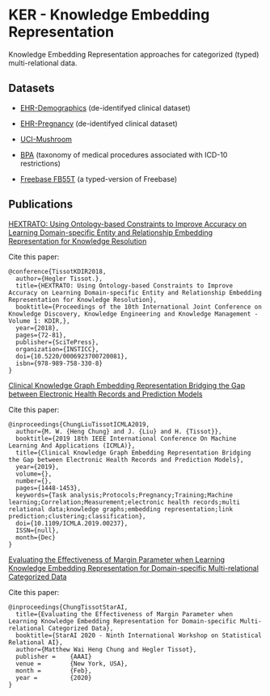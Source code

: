 # KER - Knowledge Embedding Representation

Knowledge Embedding Representation approaches for categorized (typed) multi-relational data.

## Datasets

* [EHR-Demographics](./datasets/infohealth.demographic/) (de-identifyed clinical dataset)
* [EHR-Pregnancy](./datasets/infohealth.pregnancy/) (de-identifyed clinical dataset)

* [UCI-Mushroom](./datasets/uci.mushroom/)

* [BPA](./datasets/BPA) (taxonomy of medical procedures associated with ICD-10 restrictions)

* [Freebase FB55T](./datasets/freebase.FB55T) (a typed-version of Freebase)

## Publications

[HEXTRATO: Using Ontology-based Constraints to Improve Accuracy on Learning Domain-specific Entity and Relationship Embedding Representation for Knowledge Resolution](https://www.scitepress.org/PublicationsDetail.aspx?ID=9/D+DwbxGYg=&t=1)

Cite this paper: 
```
@conference{TissotKDIR2018,
  author={Hegler Tissot.},
  title={HEXTRATO: Using Ontology-based Constraints to Improve Accuracy on Learning Domain-specific Entity and Relationship Embedding Representation for Knowledge Resolution},
  booktitle={Proceedings of the 10th International Joint Conference on Knowledge Discovery, Knowledge Engineering and Knowledge Management - Volume 1: KDIR,},
  year={2018},
  pages={72-81},
  publisher={SciTePress},
  organization={INSTICC},
  doi={10.5220/0006923700720081},
  isbn={978-989-758-330-8}
}
```

[Clinical Knowledge Graph Embedding Representation Bridging the Gap between Electronic Health Records and Prediction Models](https://ieeexplore.ieee.org/document/8999107)

Cite this paper: 
```
@inproceedings{ChungLiuTissotICMLA2019,
  author={M. W. {Heng Chung} and J. {Liu} and H. {Tissot}},
  booktitle={2019 18th IEEE International Conference On Machine Learning And Applications (ICMLA)},
  title={Clinical Knowledge Graph Embedding Representation Bridging the Gap between Electronic Health Records and Prediction Models},
  year={2019},
  volume={},
  number={},
  pages={1448-1453},
  keywords={Task analysis;Protocols;Pregnancy;Training;Machine learning;Correlation;Measurement;electronic health records;multi relational data;knowledge graphs;embedding representation;link prediction;clustering;classification},
  doi={10.1109/ICMLA.2019.00237},
  ISSN={null},
  month={Dec}
}
```

[Evaluating the Effectiveness of Margin Parameter when Learning Knowledge Embedding Representation for Domain-specific Multi-relational Categorized Data](https://arxiv.org/abs/1912.10264)


Cite this paper: 
```
@inproceedings{ChungTissotStarAI,
  title={Evaluating the Effectiveness of Margin Parameter when Learning Knowledge Embedding Representation for Domain-specific Multi-relational Categorized Data},
  booktitle={StarAI 2020 - Ninth International Workshop on Statistical Relational AI},
  author={Matthew Wai Heng Chung and Hegler Tissot},
  publisher =    {AAAI}
  venue =        {New York, USA},
  month =        {Feb},
  year =         {2020}
}
```
